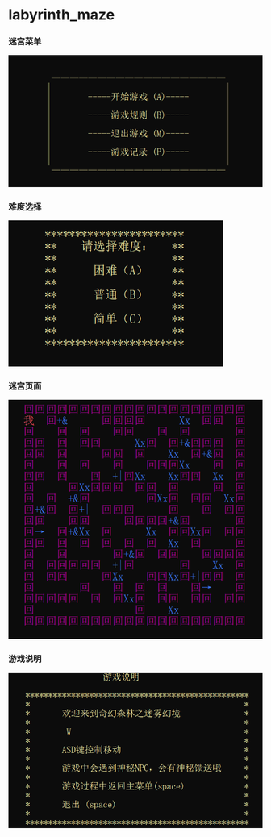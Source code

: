 # labyrinth_maze

### 迷宫菜单

<img src="README.assets\image-20230930223612110.png" alt="image-20230930223612110" style="zoom:80%;" />

### 难度选择

<img src="README.assets\image-20230930223635448.png" alt="image-20230930223635448" style="zoom:80%;" />

### 迷宫页面

<img src="README.assets\image-20230930223655858.png" alt="image-20230930223655858" style="zoom:80%;" />

### 游戏说明

<img src="README.assets\image-20230930224845517.png" alt="image-20230930224845517" style="zoom:80%;" />
